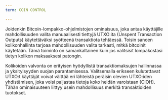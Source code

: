 ```yaml
---
term: COIN CONTROL

---
```

Joidenkin Bitcoin-lompakko-ohjelmistojen ominaisuus, joka antaa käyttäjille mahdollisuuden valita manuaalisesti tiettyjä UTXO:ita (Unspent Transaction Outputs) käytettäväksi syötteenä transaktiota tehtäessä. Toisin sanoen kolikonhallinta tarjoaa mahdollisuuden valita tarkasti, mitkä bitcoinit käytetään. Tämä toiminto on samankaltainen kuin jos valitsisit lompakostasi tietyn kolikon maksaaksesi patongin.

Kolikoiden valvonta on erityisen hyödyllistä transaktiomaksujen hallinnassa ja yksityisyyden suojan parantamisessa. Valitsemalla erikseen kulutettavat UTXO:t käyttäjät voivat välttää eri lähteistä peräisin olevien UTXO:iden yhdistämisen, joka voisi paljastaa tietoja koko heidän varoistaan (CIOH). Tähän ominaisuuteen liittyy usein mahdollisuus merkitä transaktioiden tuotokset.